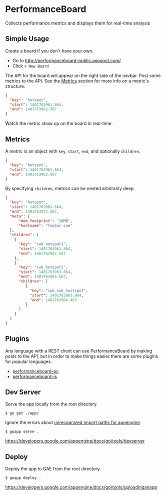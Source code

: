 PerformanceBoard
================

Collects performance metrics and displays them for real-time analysis

Simple Usage
------------

Create a board if you don't have your own.

* Go to http://performanceboard-public.appspot.com/
* Click `+ New Board`

The API for the board will appear on the right side of the navbar.  Post some metrics to the API.
See the [Metrics](#metrics) section for more info on a metric's structure.

```json
{
  "key": "hotspot",
  "start": 1401763961.864,
  "end": 1401763962.567
}
```

Watch the metric show up on the board in real-time.

Metrics<a name="metrics"></a>
-------

A metric is an object with `key`, `start`, `end`, and optionally `children`.

```json
{
  "key": "hotspot",
  "start": 1401763961.864,
  "end": 1401763962.567
}
```

By specifying `children`, metrics can be nested arbitrarily deep.

```json
{
  "key": "hotspot",
  "start": 1401763961.864,
  "end": 1401763972.567,
  "meta": {
      "mem_footprint": "10MB",
      "hostname": "foobar.com"
  },
  "children": [
    {
      "key": "sub_hotspot1",
      "start": 1401763961.864,
      "end": 1401763962.567
    },
    {
      "key": "sub_hotspot2",
      "start": 1401763963.864,
      "end": 1401763964.567,
      "children": [
         {
           "key": "sub_sub_hostspot",
           "start": 1401763963.964,
           "end": 1401763964.467
         }
      ]
    }
  ]
}
```

Plugins
-------

Any language with a REST client can use PerformanceBoard by making posts to the API, but in order
to make things easier there are some plugins for popular languages.

* [performanceboard-py](https://github.com/mgbelisle/performanceboard-py)
* [performanceboard-js](https://github.com/mgbelisle/performanceboard-js)

Dev Server
----------

Serve the app locally from the root directory.

```
$ go get ./app/
```

Ignore the errors about [unrecognized import paths for appengine](http://stackoverflow.com/questions/22674307/go-get-package-appengine-unrecognized-import-path-appengine).

```
$ goapp serve .
```

https://developers.google.com/appengine/docs/go/tools/devserver

Deploy
------

Deploy the app to GAE from the root directory.

```
$ goapp deploy .
```

https://developers.google.com/appengine/docs/go/tools/uploadinganapp
